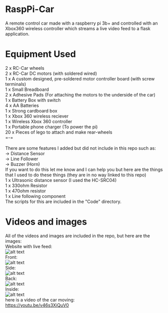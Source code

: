 # RaspPi-Car
A remote control car made with a raspberry pi 3b+ and controlled with an Xbox360 wireless controller which streams a live video feed to a flask application.

# Equipment Used
2 x RC-Car wheels </br>
2 x RC-Car DC motors (with soldered wired)</br>
1 x A custom designed, pre-soldered motor controller board (with screw terminals)</br>
1 x Small Breadboard</br>
2 x Adhesive Pads (For attaching the motors to the underside of the car)</br>
1 x Battery Box with switch</br>
4 x AA Batteries</br>
1 x Strong cardboard box</br>
1 x Xbox 360 wireless reciever</br>
1 x Wireless Xbox 360 controller</br>
1 x Portable phone charger (To power the pi)</br>
20 x Pieces of lego to attach and make rear-wheels</br>
=-=</br></br>
There are some features I added but did not include in this repo such as:</br>
-> Distance Sensor</br>
-> Line Follower</br>
-> Buzzer (Horn)</br>
If you want to do this let me know and I can help you but here are the things that I used to do these things (they are in no way linked to this repo)</br>
1 x Ultrasonic distance sensor (I used the HC-SRC04)</br>
1 x 330ohm Resistor</br>
1 x 470ohm resistor</br>
1 x Line following component</br>
The scripts for this are included in the "Code" directory.

# Videos and images
All of the videos and images are included in the repo, but here are the images:</br>
Website with live feed:</br>
![alt text](https://github.com/Throupy/RaspPi-Car/blob/master/Images/E4SjC7hNu9.png)</br>
Front:</br>
![alt text](https://github.com/Throupy/RaspPi-Car/blob/master/Images/front.jpg)</br>
Side:</br>
![alt text](https://github.com/Throupy/RaspPi-Car/blob/master/Images/side.jpg)</br>
Back:</br>
![alt text](https://github.com/Throupy/RaspPi-Car/blob/master/Images/back.jpg)</br>
Inside:</br>
![alt text](https://github.com/Throupy/RaspPi-Car/blob/master/Images/inside.jpg)</br>
here is a video of the car moving:</br>
https://youtu.be/v46s3XiQuV0
